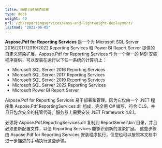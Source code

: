 ```yaml
---
title: 简单且轻量的部署
type: docs
weight: 40
url: /zh/reportingservices/easy-and-lightweight-deployment/
lastmod: "2021-06-05"
---
```


**Aspose.Pdf for Reporting Services** 是一个为 Microsoft SQL Server 2016/2017/2019/2022 Reporting Services 和 Power BI Report Server 提供的自定义渲染扩展。Aspose.Pdf for Reporting Services 作为一个单一的 MSI 安装程序提供，可以安装在运行以下任一系统的计算机上：

- Microsoft SQL Server 2016 Reporting Services  
- Microsoft SQL Server 2017 Reporting Services  
- Microsoft SQL Server 2019 Reporting Services  
- Microsoft SQL Server 2022 Reporting Services  
- Microsoft Power BI Report Server

Aspose.Pdf for Reporting Services 易于部署和管理，因为它仅由一个 .NET 程序集 Aspose.Pdf.ReportingServices.dll 组成，完全用 C# 编写，符合 CLS，并且只包含安全的托管代码。服务器上需要安装 .NET Framework 4.8.1。

必须将 Aspose.Pdf.ReportingServices.dll 复制到 ReportServer\bin 目录，并且必须更新配置文件，以便 Reporting Services 能够识别新的渲染扩展。 这些步骤由 Aspose.Pdf for Reporting Services 安装程序执行，但您也可以按照本文档中进一步描述的手动执行这些步骤。